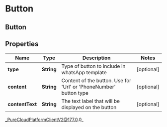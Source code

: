 # Button

## Button

## Properties

|Name | Type | Description | Notes|
|------------ | ------------- | ------------- | -------------|
| **type** | **String** | Type of button to include in whatsApp template | [optional] |
| **content** | **String** | Content of the button. Use for &#39;Url&#39; or &#39;PhoneNumber&#39; button type | [optional] |
| **contentText** | **String** | The text label that will be displayed on the button | [optional] |



_PureCloudPlatformClientV2@177.0.0_
